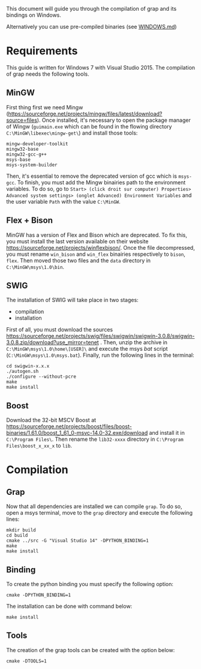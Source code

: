 This document will guide you through the compilation of grap and its bindings on Windows.

Alternatively you can use pre-compiled binaries (see [WINDOWS.md](../WINDOWS.md))

# Requirements 
This guide is written for Windows 7 with Visual Studio 2015.
The compilation of grap needs the following tools.

## MinGW

First thing first we need Mingw
(https://sourceforge.net/projects/mingw/files/latest/download?source=files).
Once installed, it's necessary to open the package manager of Wingw
(`guimain.exe` which can be found in the flowing directory
`C:\MinGW\libexec\mingw-get\`) and install those tools:

```
mingw-developer-toolkit
mingw32-base
mingw32-gcc-g++
msys-base
msys-system-builder
```


Then, it's essential to remove the deprecated version of gcc which is
`msys-gcc`. To finish, you must add the Mingw binairies path to the environment
variables. To do so, go to `Start> (click droit sur computer) Properties>
Advanced system settings> (onglet Advanced) Environment Variables` and the user
variable `Path` with the value `C:\MinGW`.


## Flex + Bison
MinGW has a version of Flex and Bison which are deprecated. To fix this, you
must install the last version available on their website
https://sourceforge.net/projects/winflexbison/. Once the file decompressed, you
must rename `win_bison` and `win_flex` binairies respectively to `bison`,
`flex`. Then moved those two files and the `data` directory in
`C:\MinGW\msys\1.0\bin`.

## SWIG
The installation of SWIG will take place in two stages:
- compilation
- installation

First of all, you must download the sources
https://sourceforge.net/projects/swig/files/swigwin/swigwin-3.0.8/swigwin-3.0.8.zip/download?use_mirror=tenet
. Then, unzip the archive in `C:\MinGW\msys\1.0\home\[USER]\` and execute the
msys *bat* script (`C:\MinGW\msys\1.0\msys.bat`). Finally, run the following
lines in the terminal:

```
cd swigwin-x.x.x
./autogen.sh
./configure --without-pcre
make
make install
```
## Boost

Download the 32-bit MSCV Boost at
https://sourceforge.net/projects/boost/files/boost-binaries/1.61.0/boost_1_61_0-msvc-14.0-32.exe/download
and install it in `C:\Program Files\`. Then rename the `lib32-xxxx` directory
in `C:\Program Files\boost_x_xx_x` to `lib`.

# Compilation
## Grap 

Now that all dependencies are installed we can compile `grap`. To do
so, open a msys terminal, move to the `grap` directory and execute the
following lines: 

```
mkdir build
cd build
cmake ../src -G "Visual Studio 14" -DPYTHON_BINDING=1
make
make install
```


## Binding

To create the python binding you must specify the following option:

```
cmake -DPYTHON_BINDING=1
```

The installation can be done with command below:


```
make install
```

## Tools

The creation of the grap tools can be created with the option below:

```
cmake -DTOOLS=1
```

